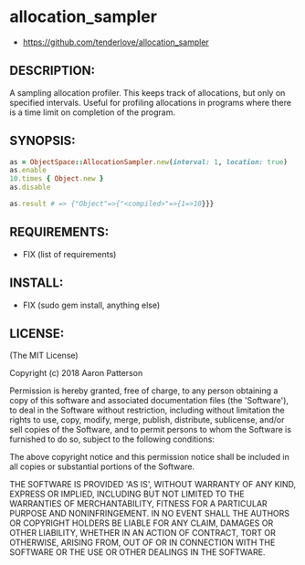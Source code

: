 # allocation_sampler

* https://github.com/tenderlove/allocation_sampler

## DESCRIPTION:

A sampling allocation profiler.  This keeps track of allocations, but only on
specified intervals.  Useful for profiling allocations in programs where there
is a time limit on completion of the program.

## SYNOPSIS:

```ruby
as = ObjectSpace::AllocationSampler.new(interval: 1, location: true)
as.enable
10.times { Object.new }
as.disable

as.result # => {"Object"=>{"<compiled>"=>{1=>10}}}
```

## REQUIREMENTS:

* FIX (list of requirements)

## INSTALL:

* FIX (sudo gem install, anything else)

## LICENSE:

(The MIT License)

Copyright (c) 2018 Aaron Patterson

Permission is hereby granted, free of charge, to any person obtaining
a copy of this software and associated documentation files (the
'Software'), to deal in the Software without restriction, including
without limitation the rights to use, copy, modify, merge, publish,
distribute, sublicense, and/or sell copies of the Software, and to
permit persons to whom the Software is furnished to do so, subject to
the following conditions:

The above copyright notice and this permission notice shall be
included in all copies or substantial portions of the Software.

THE SOFTWARE IS PROVIDED 'AS IS', WITHOUT WARRANTY OF ANY KIND,
EXPRESS OR IMPLIED, INCLUDING BUT NOT LIMITED TO THE WARRANTIES OF
MERCHANTABILITY, FITNESS FOR A PARTICULAR PURPOSE AND NONINFRINGEMENT.
IN NO EVENT SHALL THE AUTHORS OR COPYRIGHT HOLDERS BE LIABLE FOR ANY
CLAIM, DAMAGES OR OTHER LIABILITY, WHETHER IN AN ACTION OF CONTRACT,
TORT OR OTHERWISE, ARISING FROM, OUT OF OR IN CONNECTION WITH THE
SOFTWARE OR THE USE OR OTHER DEALINGS IN THE SOFTWARE.
